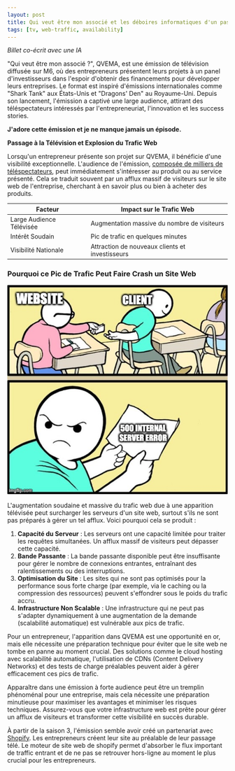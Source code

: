 ```yaml
---
layout: post
title: Qui veut être mon associé et les déboires informatiques d'un passage à la télévision.
tags: [tv, web-traffic, availability]
---
```


_Billet co-écrit avec une IA_

"Qui veut être mon associé ?", QVEMA, est une émission de télévision diffusée sur M6, où des entrepreneurs présentent leurs projets à un panel d'investisseurs dans l'espoir d'obtenir des financements pour développer leurs entreprises. Le format est inspiré d'émissions internationales comme "Shark Tank" aux États-Unis et "Dragons' Den" au Royaume-Uni. Depuis son lancement, l'émission a captivé une large audience, attirant des téléspectateurs intéressés par l'entrepreneuriat, l'innovation et les success stories.

**J'adore cette émission et je ne manque jamais un épisode.**

**Passage à la Télévision et Explosion du Trafic Web**

Lorsqu'un entrepreneur présente son projet sur QVEMA, il bénéficie d'une visibilité exceptionnelle. L'audience de l'émission, [composée de milliers de téléspectateurs](https://infonet.fr/actualite/levees-de-fonds/start-up-qui-veut-etre-mon-associe-4/), peut immédiatement s'intéresser au produit ou au service présenté. Cela se traduit souvent par un afflux massif de visiteurs sur le site web de l'entreprise, cherchant à en savoir plus ou bien à acheter des produits.

| Facteur | Impact sur le Trafic Web |
| ------- | ----------------------- |
| Large Audience Télévisée | Augmentation massive du nombre de visiteurs |
| Intérêt Soudain | Pic de trafic en quelques minutes |
| Visibilité Nationale | Attraction de nouveaux clients et investisseurs |

### Pourquoi ce Pic de Trafic Peut Faire Crash un Site Web

![Passage télévisé - Conséquence probable](../assets/img/posts/QVEMA/8wpbsx.jpg)

L'augmentation soudaine et massive du trafic web due à une apparition télévisée peut surcharger les serveurs d'un site web, surtout s'ils ne sont pas préparés à gérer un tel afflux. Voici pourquoi cela se produit :

1. **Capacité du Serveur** : Les serveurs ont une capacité limitée pour traiter les requêtes simultanées. Un afflux massif de visiteurs peut dépasser cette capacité.
2. **Bande Passante** : La bande passante disponible peut être insuffisante pour gérer le nombre de connexions entrantes, entraînant des ralentissements ou des interruptions.
3. **Optimisation du Site** : Les sites qui ne sont pas optimisés pour la performance sous forte charge (par exemple, via le caching ou la compression des ressources) peuvent s'effondrer sous le poids du trafic accru.
4. **Infrastructure Non Scalable** : Une infrastructure qui ne peut pas s'adapter dynamiquement à une augmentation de la demande (scalabilité automatique) est vulnérable aux pics de trafic.

Pour un entrepreneur, l'apparition dans QVEMA est une opportunité en or, mais elle nécessite une préparation technique pour éviter que le site web ne tombe en panne au moment crucial. Des solutions comme le cloud hosting avec scalabilité automatique, l'utilisation de CDNs (Content Delivery Networks) et des tests de charge préalables peuvent aider à gérer efficacement ces pics de trafic.

Apparaître dans une émission à forte audience peut être un tremplin phénoménal pour une entreprise, mais cela nécessite une préparation minutieuse pour maximiser les avantages et minimiser les risques techniques. Assurez-vous que votre infrastructure web est prête pour gérer un afflux de visiteurs et transformer cette visibilité en succès durable.

À partir de la saison 3, l'émission semble avoir créé un partenariat avec [Shopify](https://www.shopify.com/). Les entrepreneurs créent leur site au préalable de leur passage télé. Le moteur de site web de shopify permet d'absorber le flux important de traffic entrant et de ne pas se retrouver hors-ligne au moment le plus crucial pour les entrepreneurs. 
